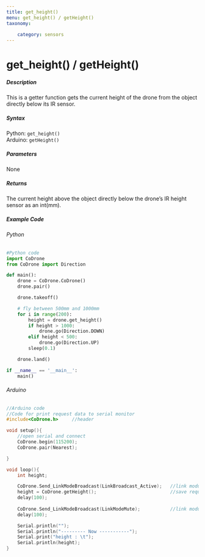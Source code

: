 ```yaml
---
title: get_height()
menu: get_height() / getHeight()
taxonomy:
	
	category: sensors
---
```


# get_height() / getHeight()

##### Description

This is a getter function gets the current height of the drone from the object directly below its IR sensor. 

##### Syntax
Python: ```get_height()```<br />
Arduino: ```getHeight()```

##### Parameters

None

##### Returns

The current height above the object directly below the drone’s IR height sensor as an int(mm).

##### Example Code
###### Python
```python
#Python code
import CoDrone
from CoDrone import Direction

def main():
	drone = CoDrone.CoDrone()
	drone.pair()

	drone.takeoff()

	# fly between 500mm and 1000mm
	for i in range(200):
	    height = drone.get_height()
	    if height > 1000:
	        drone.go(Direction.DOWN)
	    elif height < 500:
	        drone.go(Direction.UP)
	    sleep(0.1)

	drone.land()

if __name__ == '__main__':
	main()

```
###### Arduino
```c
//Arduino code
//Code for print request data to serial monitor
#include<CoDrone.h>		//header

void setup(){
	//open serial and connect
	CoDrone.begin(115200);
	CoDrone.pair(Nearest);

}

void loop(){
	int height;

	CoDrone.Send_LinkModeBroadcast(LinkBroadcast_Active);	//link module mode change => Active
	height = CoDrone.getHeight();							//save request data
	delay(100);
	    
	CoDrone.Send_LinkModeBroadcast(LinkModeMute);       	//link module mode change => Mute
	delay(100);

	Serial.println("");
	Serial.println("--------- Now -----------");
	Serial.print("height : \t");
	Serial.println(height);	
}

```